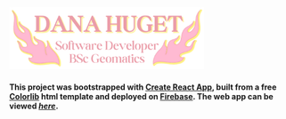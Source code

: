 <img src="danahuget-logo.png" width="350">

#### This project was bootstrapped with [Create React App](https://github.com/facebook/create-react-app), built from a free [Colorlib](https://colorlib.com) html template and deployed on [Firebase](https://firebase.google.com/). The web app can be viewed *[here](https://danaaliyah.com/)*.
